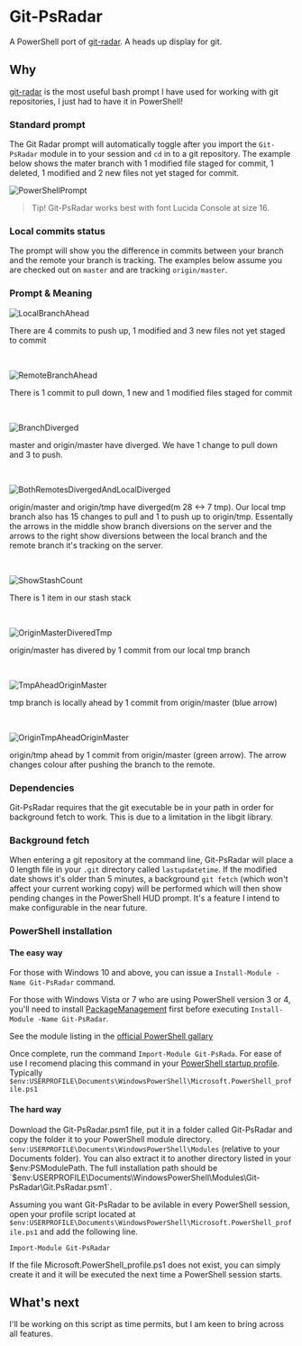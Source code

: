 # Git-PsRadar

A PowerShell port of [git-radar](https://github.com/michaeldfallen/git-radar). A heads up display for git.

## Why

[git-radar](https://github.com/michaeldfallen/git-radar) is the most useful bash prompt I have used for working with git repositories, I just had to have it in PowerShell!

### Standard prompt

The Git Radar prompt will automatically toggle after you import the `Git-PsRadar` module in to your session and `cd` in to a git repository. The example below shows the mater branch with 1 modified file staged for commit, 1 deleted, 1 modified and 2 new files not yet staged for commit.

![PowerShellPrompt]

> Tip! Git-PsRadar works best with font Lucida Console at size 16.

### Local commits status

The prompt will show you the difference in commits between your branch and the
remote your branch is tracking. The examples below assume you are checked out on
`master` and are tracking `origin/master`.

### Prompt & Meaning

![LocalBranchAhead]

There are 4 commits to push up, 1 modified and 3 new files not yet staged to commit

&nbsp;

![RemoteBranchAhead] 

There is 1 commit to pull down, 1 new and 1 modified files staged for commit

&nbsp;

![BranchDiverged]

master and origin/master have diverged. We have 1 change to pull down and 3 to push.

&nbsp;

![BothRemotesDivergedAndLocalDiverged]

origin/master and origin/tmp have diverged(m 28 <-> 7 tmp). Our local tmp branch also has 15 changes to pull and 1 to push up to origin/tmp. Essentally the arrows in the middle show branch diversions on the server and the arrows to the right show diversions between the local branch and the remote branch it's tracking on the server.

&nbsp;

![ShowStashCount]

There is 1 item in our stash stack

&nbsp;

![OriginMasterDiveredTmp]

origin/master has divered by 1 commit from our local tmp branch

&nbsp;

![TmpAheadOriginMaster]

tmp branch is locally ahead by 1 commit from origin/master (blue arrow)

&nbsp;

![OriginTmpAheadOriginMaster]

origin/tmp ahead by 1 commit from origin/master (green arrow). The arrow changes colour after pushing the branch to the remote.

### Dependencies

Git-PsRadar requires that the git executable be in your path in order for background fetch to work. This is due to a limitation in the libgit library.

### Background fetch

When entering a git repository at the command line, Git-PsRadar will place a 0 length file in your `.git` directory called `lastupdatetime`. If the modified date shows it's older than 5 minutes, a background `git fetch` (which won't affect your current working copy) will be performed which will then show pending changes in the PowerShell HUD prompt. It's a feature I intend to make configurable in the near future.

### PowerShell installation

#### The easy way

For those with Windows 10 and above, you can issue a `Install-Module -Name Git-PsRadar` command.

For those with Windows Vista or 7 who are using PowerShell version 3 or 4, you'll need to install [PackageManagement](http://go.microsoft.com/fwlink/?LinkID=746217&clcid=0x409) first before executing `Install-Module -Name Git-PsRadar`.

See the module listing in the [official PowerShell gallary](https://www.powershellgallery.com/packages/Git-PsRadar/)

Once complete, run the command `Import-Module Git-PsRada`. For ease of use I recomend placing this command in your [PowerShell startup profile](https://technet.microsoft.com/en-us/library/bb613488(v=vs.85).aspx). Typically `$env:USERPROFILE\Documents\WindowsPowerShell\Microsoft.PowerShell_profile.ps1`

#### The hard way  

Download the Git-PsRadar.psm1 file, put it in a folder called Git-PsRadar and copy the folder it to your PowerShell module directory. `$env:USERPROFILE\Documents\WindowsPowerShell\Modules` (relative to your Documents folder). You can also extract it to another directory listed in your $env:PSModulePath. The full installation path should be `$env:USERPROFILE\Documents\WindowsPowerShell\Modules\Git-PsRadar\Git.PsRadar.psm1`.

Assuming you want Git-PsRadar to be avilable in every PowerShell session, open your profile script located at `$env:USERPROFILE\Documents\WindowsPowerShell\Microsoft.PowerShell_profile.ps1` and add the following line.

`Import-Module Git-PsRadar`

If the file Microsoft.PowerShell_profile.ps1 does not exist, you can simply create it and it will be executed the next time a PowerShell session starts.

## What's next

I'll be working on this script as time permits, but I am keen to bring across all features.


[PowerShellPrompt]: https://raw.githubusercontent.com/vincpa/git-psradar/master/images/basic-usage.png
[LocalBranchAhead]: https://raw.githubusercontent.com/vincpa/git-psradar/master/images/local-branch-ahead.PNG
[RemoteBranchAhead]: https://raw.githubusercontent.com/vincpa/git-psradar/master/images/remote-branch-ahead.PNG
[BranchDiverged]: https://raw.githubusercontent.com/vincpa/git-psradar/master/images/remote-local-diverged.PNG
[BothRemotesDivergedAndLocalDiverged]: https://raw.githubusercontent.com/vincpa/git-psradar/master/images/gitps-remote-branch-remote-origin-diverged-changes-to-pull-down.PNG
[ShowStashCount]: https://raw.githubusercontent.com/vincpa/git-psradar/master/images/show-stash-count.png
[OriginMasterDiveredTmp]: https://raw.githubusercontent.com/vincpa/git-psradar/master/images/origin-master-diverged-tmp.png
[TmpAheadOriginMaster]: https://raw.githubusercontent.com/vincpa/git-psradar/master/images/tmp-ahead-origin-master.png
[OriginTmpAheadOriginMaster]: https://raw.githubusercontent.com/vincpa/git-psradar/master/images/origin-tmp-diverged-origin-master.png
